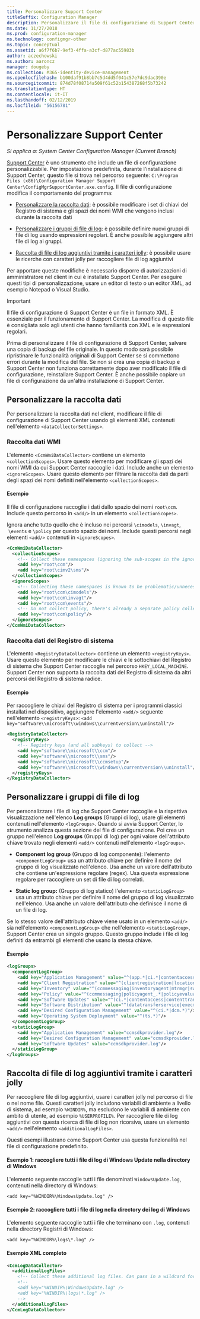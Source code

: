 ```yaml
---
title: Personalizzare Support Center
titleSuffix: Configuration Manager
description: Personalizzare il file di configurazione di Support Center.
ms.date: 11/27/2018
ms.prod: configuration-manager
ms.technology: configmgr-other
ms.topic: conceptual
ms.assetid: a6f7f6b7-9ef3-4ffa-a3cf-d877ac55983b
author: aczechowski
ms.author: aaroncz
manager: dougeby
ms.collection: M365-identity-device-management
ms.openlocfilehash: b100daf91b8bb7c5d4dd5f041c57e7dc9dac390e
ms.sourcegitcommit: 874d78f08714a509f61c52b154387268f5b73242
ms.translationtype: HT
ms.contentlocale: it-IT
ms.lasthandoff: 02/12/2019
ms.locfileid: "56156781"
---
```

# <a name="customize-support-center"></a>Personalizzare Support Center

*Si applica a: System Center Configuration Manager (Current Branch)*

[Support Center](/sccm/core/support/support-center) è uno strumento che include un file di configurazione personalizzabile. Per impostazione predefinita, durante l'installazione di Support Center, questo file si trova nel percorso seguente: `C:\Program Files (x86)\Configuration Manager Support Center\ConfigMgrSupportCenter.exe.config`. Il file di configurazione modifica il comportamento del programma:

  - [Personalizzare la raccolta dati](#bkmk_datacoll): è possibile modificare i set di chiavi del Registro di sistema e gli spazi dei nomi WMI che vengono inclusi durante la raccolta dati  

  - [Personalizzare i gruppi di file di log](#bkmk_loggroups): è possibile definire nuovi gruppi di file di log usando espressioni regolari. È anche possibile aggiungere altri file di log ai gruppi.  

  - [Raccolta di file di log aggiuntivi tramite i caratteri jolly](#bkmk_wildcards): è possibile usare le ricerche con caratteri jolly per raccogliere file di log aggiuntivi  

Per apportare queste modifiche è necessario disporre di autorizzazioni di amministratore nel client in cui è installato Support Center. Per eseguire questi tipi di personalizzazione, usare un editor di testo o un editor XML, ad esempio Notepad o Visual Studio.

> [!Important]  
> Il file di configurazione di Support Center è un file in formato XML. È essenziale per il funzionamento di Support Center. La modifica di questo file è consigliata solo agli utenti che hanno familiarità con XML e le espressioni regolari.  

Prima di personalizzare il file di configurazione di Support Center, salvare una copia di backup del file originale. In questo modo sarà possibile ripristinare le funzionalità originali di Support Center se si commettono errori durante la modifica del file. Se non si crea una copia di backup e Support Center non funziona correttamente dopo aver modificato il file di configurazione, reinstallare Support Center. È anche possibile copiare un file di configurazione da un'altra installazione di Support Center.



## <a name="bkmk_datacoll"></a> Personalizzare la raccolta dati

Per personalizzare la raccolta dati nel client, modificare il file di configurazione di Support Center usando gli elementi XML contenuti nell'elemento `<dataCollectorSettings>`.


### <a name="wmi-data-collection"></a>Raccolta dati WMI

L'elemento `<CcmWmiDataCollector>` contiene un elemento `<collectionScopes>`. Usare questo elemento per modificare gli spazi dei nomi WMI da cui Support Center raccoglie i dati. Include anche un elemento `<ignoreScopes>`. Usare questo elemento per filtrare la raccolta dati da parti degli spazi dei nomi definiti nell'elemento `<collectionScopes>`.  
    
#### <a name="example"></a>Esempio
Il file di configurazione raccoglie i dati dallo spazio dei nomi `root\ccm`. Include questo percorso in `<add/>` in un elemento `<collectionScopes>`. 

Ignora anche tutto quello che è incluso nei percorsi `\cimodels`, `\invagt`,  `\events` e `\policy` per questo spazio dei nomi. Include questi percorsi negli elementi `<add/>` contenuti in `<ignoreScopes>`.

```XML
<CcmWmiDataCollector>
  <collectionScopes>
    <!-- Collect these namespaces (ignoring the sub-scopes in the ignoreScopes block) -->
    <add key="root\ccm"/>
    <add key="root\cimv2\sms"/>
  </collectionScopes>
  <ignoreScopes>
    <!-- Collecting these namespaces is known to be problematic/unnecessary -->
    <add key="root\ccm\cimodels"/>
    <add key="root\ccm\invagt"/>
    <add key="root\ccm\events"/>
    <!-- Do not collect policy, there's already a separate policy collector.-->
    <add key="root\ccm\policy"/>
  </ignoreScopes>
</CcmWmiDataCollector>
```


### <a name="registry-data-collection"></a>Raccolta dati del Registro di sistema

L'elemento `<RegistryDataCollector>` contiene un elemento `<registryKeys>`. Usare questo elemento per modificare le chiavi e le sottochiavi del Registro di sistema che Support Center raccoglie nel percorso `HKEY_LOCAL_MACHINE`. Support Center non supporta la raccolta dati del Registro di sistema da altri percorsi del Registro di sistema radice.

#### <a name="example"></a>Esempio
Per raccogliere le chiavi del Registro di sistema per i programmi classici installati nel dispositivo, aggiungere l'elemento `<add/>` seguente nell'elemento `<registryKeys>`: `<add key="software\\microsoft\\windows\\currentversion\\uninstall"/>`

```XML
<RegistryDataCollector>
  <registryKeys>
    <!-- Registry keys (and all subkeys) to collect -->
    <add key="software\\microsoft\\ccm"/>
    <add key="software\\microsoft\\sms"/>
    <add key="software\\microsoft\\ccmsetup"/>
    <add key="software\\microsoft\\windows\\currentversion\\uninstall"/>
  </registryKeys>
</RegistryDataCollector>
```



## <a name="bkmk_loggroups"></a> Personalizzare i gruppi di file di log

Per personalizzare i file di log che Support Center raccoglie e la rispettiva visualizzazione nell'elenco **Log groups** (Gruppi di log), usare gli elementi contenuti nell'elemento `<logGroups>`. Quando si avvia Support Center, lo strumento analizza questa sezione del file di configurazione. Poi crea un gruppo nell'elenco **Log groups** (Gruppi di log) per ogni valore dell'attributo chiave trovato negli elementi `<add/>` contenuti nell'elemento `<logGroups>`.

  - **Component log group** (Gruppo di log componente): l'elemento `<componentLogGroup>` usa un attributo chiave per definire il nome del gruppo di log visualizzato nell'elenco. Usa anche un valore dell'attributo che contiene un'espressione regolare (regex). Usa questa espressione regolare per raccogliere un set di file di log correlati.  

  - **Static log group:** (Gruppo di log statico) l'elemento `<staticLogGroup>` usa un attributo chiave per definire il nome del gruppo di log visualizzato nell'elenco. Usa anche un valore dell'attributo che definisce il nome di un file di log.  

Se lo stesso valore dell'attributo chiave viene usato in un elemento `<add/>` sia nell'elemento `<componentLogGroup>` che nell'elemento `<staticLogGroup>`, Support Center crea un singolo gruppo. Questo gruppo include i file di log definiti da entrambi gli elementi che usano la stessa chiave.

#### <a name="example"></a>Esempio
```XML
<logGroups>
  <componentLogGroup>
    <add key="Application Management" value="^(app.*|ci.*|contentaccess|contenttransfermanager|datatransferservice|dcm.*|execmgr.*|UserAffinity.*|.*Handler$|.*Provider$)"/>
    <add key="Client Registration" value="^(clientregistration|locationservices|ccmmessaging|ccmexec)"/>
    <add key="Inventory" value="^(ccmmessaging|inventoryagent|mtrmgr|swmtrreportgen|virtualapp|mtr.*|filesystemfile)"/>
    <add key="Policy" value="^(ccmmessaging|policyagent_.*|policyevaluator_.*)"/>
    <add key="Software Updates" value="^(ci.*|contentaccess|contenttransfermanager|datatransferservice|dcm.*|update.*|wuahandler|xmlstore|scanagent)"/>
    <add key="Software Distribution" value="^(datatransferservice|execmgr.*|contenttransfermanager|locationservices|contentaccess|filebits)"/>
    <add key="Desired Configuration Management" value="^(ci.*|dcm.*)"/>
    <add key="Operating System Deployment" value="^(ts.*)"/>
  </componentLogGroup>
  <staticLogGroup>
    <add key="Application Management" value="ccmsdkprovider.log"/>
    <add key="Desired Configuration Management" value="ccmsdkprovider.log"/>
    <add key="Software Updates" value="ccmsdkprovider.log"/>
  </staticLogGroup>
</logGroups>
```



## <a name="bkmk_wildcards"></a> Raccolta di file di log aggiuntivi tramite i caratteri jolly

Per raccogliere file di log aggiuntivi, usare i caratteri jolly nel percorso di file o nel nome file. Questi caratteri jolly includono variabili di ambiente a livello di sistema, ad esempio `%WINDIR%`, ma escludono le variabili di ambiente con ambito di utente, ad esempio `%USERPROFILE%`. Per raccogliere file di log aggiuntivi con questa ricerca di file di log non ricorsiva, usare un elemento `<add/>` nell'elemento `<additionalLogFiles>`. 

Questi esempi illustrano come Support Center usa questa funzionalità nel file di configurazione predefinito.

#### <a name="example-1-collect-all-windows-update-log-files-in-the-windows-directory"></a>Esempio 1: raccogliere tutti i file di log di Windows Update nella directory di Windows
L'elemento seguente raccoglie tutti i file denominati `WindowsUpdate.log`, contenuti nella directory di Windows: 

`<add key="%WINDIR%\WindowsUpdate.log" />`

#### <a name="example-2-collect-all-log-files-in-the-windows-logs-directory"></a>Esempio 2: raccogliere tutti i file di log nella directory dei log di Windows
L'elemento seguente raccoglie tutti i file che terminano con `.log`, contenuti nella directory Registri di Windows: 

`<add key="%WINDIR%\logs\*.log" />`

#### <a name="full-example-xml"></a>Esempio XML completo
```XML
<CcmLogDataCollector>
  <additionalLogFiles>
    <!-- Collect these additional log files. Can pass in a wildcard for the filename. System variables are also supported. -->
    <!--
    <add key="%WINDIR%\WindowsUpdate.log" />
    <add key="%WINDIR%\logs\*.log" />
    -->
  </additionalLogFiles>
</CcmLogDataCollector>
```

